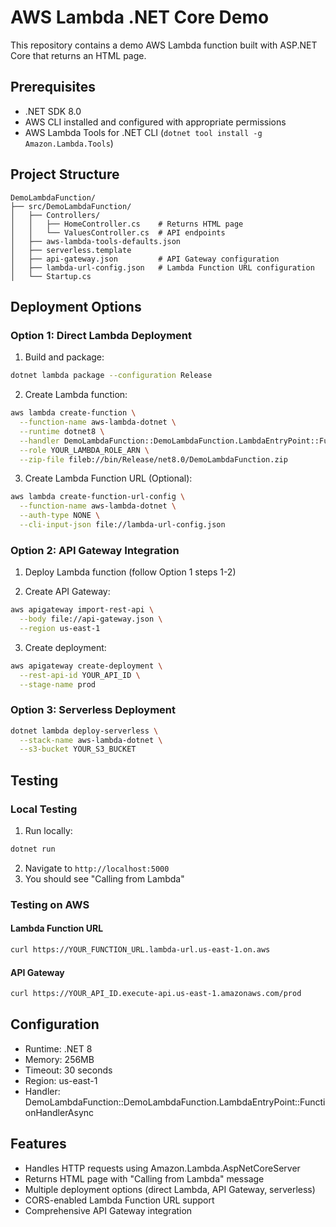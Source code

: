 # AWS Lambda .NET Core Demo
This repository contains a demo AWS Lambda function built with ASP.NET Core that returns an HTML page.

## Prerequisites
- .NET SDK 8.0
- AWS CLI installed and configured with appropriate permissions
- AWS Lambda Tools for .NET CLI (`dotnet tool install -g Amazon.Lambda.Tools`)

## Project Structure
```
DemoLambdaFunction/
├── src/DemoLambdaFunction/
│   ├── Controllers/
│   │   ├── HomeController.cs    # Returns HTML page
│   │   └── ValuesController.cs  # API endpoints
│   ├── aws-lambda-tools-defaults.json
│   ├── serverless.template
│   ├── api-gateway.json         # API Gateway configuration
│   ├── lambda-url-config.json   # Lambda Function URL configuration
│   └── Startup.cs
```

## Deployment Options

### Option 1: Direct Lambda Deployment
1. Build and package:
```bash
dotnet lambda package --configuration Release
```

2. Create Lambda function:
```bash
aws lambda create-function \
  --function-name aws-lambda-dotnet \
  --runtime dotnet8 \
  --handler DemoLambdaFunction::DemoLambdaFunction.LambdaEntryPoint::FunctionHandlerAsync \
  --role YOUR_LAMBDA_ROLE_ARN \
  --zip-file fileb://bin/Release/net8.0/DemoLambdaFunction.zip
```

3. Create Lambda Function URL (Optional):
```bash
aws lambda create-function-url-config \
  --function-name aws-lambda-dotnet \
  --auth-type NONE \
  --cli-input-json file://lambda-url-config.json
```

### Option 2: API Gateway Integration
1. Deploy Lambda function (follow Option 1 steps 1-2)

2. Create API Gateway:
```bash
aws apigateway import-rest-api \
  --body file://api-gateway.json \
  --region us-east-1
```

3. Create deployment:
```bash
aws apigateway create-deployment \
  --rest-api-id YOUR_API_ID \
  --stage-name prod
```

### Option 3: Serverless Deployment
```bash
dotnet lambda deploy-serverless \
  --stack-name aws-lambda-dotnet \
  --s3-bucket YOUR_S3_BUCKET
```

## Testing

### Local Testing
1. Run locally:
```bash
dotnet run
```
2. Navigate to `http://localhost:5000`
3. You should see "Calling from Lambda"

### Testing on AWS

#### Lambda Function URL
```bash
curl https://YOUR_FUNCTION_URL.lambda-url.us-east-1.on.aws
```

#### API Gateway
```bash
curl https://YOUR_API_ID.execute-api.us-east-1.amazonaws.com/prod
```

## Configuration
- Runtime: .NET 8
- Memory: 256MB
- Timeout: 30 seconds
- Region: us-east-1
- Handler: DemoLambdaFunction::DemoLambdaFunction.LambdaEntryPoint::FunctionHandlerAsync

## Features
- Handles HTTP requests using Amazon.Lambda.AspNetCoreServer
- Returns HTML page with "Calling from Lambda" message
- Multiple deployment options (direct Lambda, API Gateway, serverless)
- CORS-enabled Lambda Function URL support
- Comprehensive API Gateway integration
